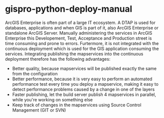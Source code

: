 # gispro-python-deploy-manual
ArcGIS Enterprise is often part of a large IT ecosystem. A DTAP is used for databases, applications and when GIS is part of it, also ArcGIS Enterprise or standalone ArcGIS Server. Manually administering the services in ArcGIS Enterprise this Developement, Test, Acceptance and Production street is time consuming and prone to errors. Furtermore, it is not integrated with the continuous deployment which is used for the GIS application consuming the services.
Integrating publishing the mapservices into the continuous deployment therefore has the following advantages:
* Better quality, because mapservices will be published exactly the same from the configuration
* Better performance, because it is very easy to perform an automated performance test every time you deploy a mapservice, making it easy to detect performance problems caused by a change in one of the layers
* Faster publishing, let the build server publish 4 mapservices in parallel, while you're working on something else
* Keep track of changes in the mapservices using Source Control Management (GIT or SVN)


